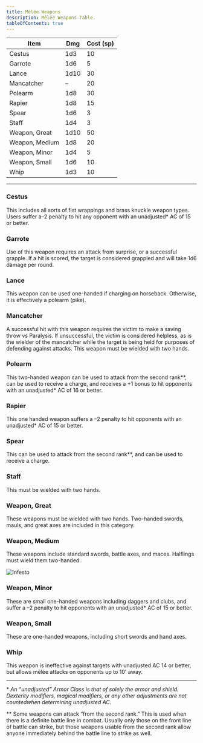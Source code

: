```yaml
---
title: Mêlée Weapons
description: Mêlée Weapons Table.
tableOfContents: true
---
```


| Item           | Dmg  | Cost (sp) |
| -------------- | ---- | --------- |
| Cestus         | 1d3  | 10        |
| Garrote        | 1d6  | 5         |
| Lance          | 1d10 | 30        |
| Mancatcher     | –    | 20        |
| Polearm        | 1d8  | 30        |
| Rapier         | 1d8  | 15        |
| Spear          | 1d6  | 3         |
| Staff          | 1d4  | 3         |
| Weapon, Great  | 1d10 | 50        |
| Weapon, Medium | 1d8  | 20        |
| Weapon, Minor  | 1d4  | 5         |
| Weapon, Small  | 1d6  | 10        |
| Whip           | 1d3  | 10        |

---

### Cestus

This includes all sorts of fist wrappings and brass knuckle weapon types. Users suffer a–2 penalty to hit any opponent
with an unadjusted\* AC of 15 or better.

### Garrote

Use of this weapon requires an attack from surprise, or a successful grapple. If a hit is scored, the target is
considered grappled and will take 1d6 damage per round.

### Lance

This weapon can be used one-handed if charging on horseback. Otherwise, it is effectively a polearm (pike).

### Mancatcher

A successful hit with this weapon requires the victim to make a saving throw vs Paralysis. If unsuccessful, the victim
is considered helpless, as is the wielder of the mancatcher while the target is being held for purposes of defending
against attacks. This weapon must be wielded with two hands.

### Polearm

This two-handed weapon can be used to attack from the second rank\*\*, can be used to receive a charge, and receives a
+1 bonus to hit opponents with an unadjusted\* AC of 16 or better.

### Rapier

This one handed weapon suffers a –2 penalty to hit opponents with an unadjusted\* AC of 15 or better.

### Spear

This can be used to attack from the second rank\*\*, and can be used to receive a charge.

### Staff

This must be wielded with two hands.

### Weapon, Great

These weapons must be wielded with two hands. Two-handed swords, mauls, and great axes are included in this category.

### Weapon, Medium

These weapons include standard swords, battle axes, and maces. Halflings must wield them two-handed.

![Infesto](/Mace_2b.png)

### Weapon, Minor

These are small one-handed weapons including daggers and clubs, and suffer a –2 penalty to hit opponents with an
unadjusted\* AC of 15 or better.

### Weapon, Small

These are one-handed weapons, including short swords and hand axes.

### Whip

This weapon is ineffective against targets with unadjusted AC 14 or better, but allows mêlée attacks on opponents up to
10' away.

---

\* _An “unadjusted” Armor Class is that of solely the armor and shield. Dexterity modifiers, magical modifiers, or any
other adjustments are not countedwhen determining unadjusted AC._

\*\* Some weapons can attack “from the second rank.” This is used when there is a definite battle line in combat.
Usually only those on the front line of battle can strike, but those weapons usable from the second rank allow anyone
immediately behind the battle line to strike as well.
